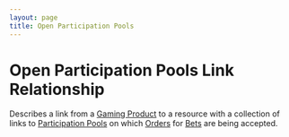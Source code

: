 ```yaml
---
layout: page
title: Open Participation Pools
---
```

# Open Participation Pools Link Relationship

Describes a link from a [Gaming Product](../concepts/gaming-product) to a resource with a collection of links to [Participation Pools](../concepts/participation-pool) on which [Orders](../concepts/order) for [Bets](../concepts/bet) are being accepted.
